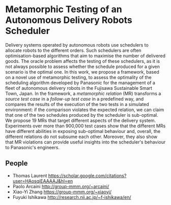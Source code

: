 # Metamorphic Testing of an Autonomous Delivery Robots Scheduler

Delivery systems operated by autonomous robots use schedulers to allocate robots to the different orders. Such schedulers are often optimisation-based algorithms that aim to maximise the number of delivered goods. The oracle problem affects the testing of these schedulers, as it is not always possible to assess whether the schedule produced for a given scenario is the optimal one. In this work, we propose a framework, based on a novel use of metamorphic testing, to assess the optimality of the scheduling algorithm developed by Panasonic for the management of a fleet of autonomous delivery robots in the Fujisawa Sustainable Smart Town, Japan. In the framework, a *metamorphic relation* (MR) transforms a *source test case* in a *follow-up test case* in a predefined way, and compares the results of the execution of the two tests in a simulated environment: if the comparison violates the expected relation, we can claim that one of the two schedules produced by the scheduler is sub-optimal. We propose 19 MRs that target different aspects of the delivery system. Experiments over more than 900,000 test cases show that the different MRs have different abilities in exposing sub-optimal behaviour and, overall, the different relations do not subsume each other. Moreover, they also show that MR violations can provide useful insights into the scheduler's behaviour to Panasonic's engineers.

## People
* Thomas Laurent https://scholar.google.com/citations?user=HAosqiEAAAAJ&hl=en
* Paolo Arcaini http://group-mmm.org/~arcaini/
* Xiao-Yi Zhang https://group-mmm.org/~xiaoyi/
* Fuyuki Ishikawa http://research.nii.ac.jp/~f-ishikawa/en/
